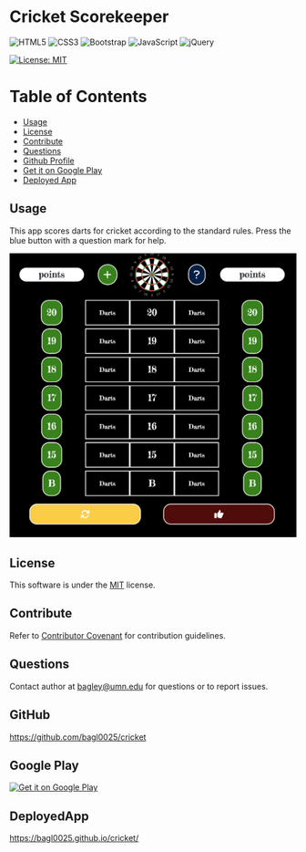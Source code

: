 # Cricket Scorekeeper

![HTML5](https://img.shields.io/badge/html5-%23E34F26.svg?style=for-the-badge&logo=html5&logoColor=white)
![CSS3](https://img.shields.io/badge/css3-%231572B6.svg?style=for-the-badge&logo=css3&logoColor=white)
![Bootstrap](https://img.shields.io/badge/bootstrap-%23563D7C.svg?style=for-the-badge&logo=bootstrap&logoColor=white)
![JavaScript](https://img.shields.io/badge/javascript-%23323330.svg?style=for-the-badge&logo=javascript&logoColor=%23F7DF1E)
![jQuery](https://img.shields.io/badge/jquery-%230769AD.svg?style=for-the-badge&logo=jquery&logoColor=white)

[![License: MIT](https://img.shields.io/badge/License-MIT-yellow.svg)](https://opensource.org/licenses/MIT)

# Table of Contents

- [Usage](#usage)
- [License](#license)
- [Contribute](#contribute)
- [Questions](#questions)
- [Github Profile](#github)
- [Get it on Google Play](#googleplay)
- [Deployed App](#deployedapp)

## Usage

This app scores darts for cricket according to the standard rules. Press the blue button with a question mark for help.

  <img src="./assets/images/screenshot.png" alt="cricket app screenshot" width="600"/>
    
  ## License
  This software is under the [MIT](./LICENSE) license.
  
  ## Contribute
  Refer to [Contributor Covenant](https://www.contributor-covenant.org/) for contribution guidelines.

## Questions

Contact author at bagley@umn.edu for questions or to report issues.

## GitHub

https://github.com/bagl0025/cricket

## Google Play

<a href='https://play.google.com/store/apps/details?id=com.bagley.cricket&pcampaignid=pcampaignidMKT-Other-global-all-co-prtnr-py-PartBadge-Mar2515-1'><img alt='Get it on Google Play' src='https://play.google.com/intl/en_us/badges/static/images/badges/en_badge_web_generic.png' width='200'/></a>

## DeployedApp

https://bagl0025.github.io/cricket/
